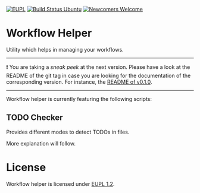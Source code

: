 <!-- for main -->

[![EUPL](https://img.shields.io/badge/%E2%9A%96-EUPL%201.2-%230b45a6)](https://joinup.ec.europa.eu/collection/eupl/eupl-text-11-12 "License")
[![Build Status Ubuntu](https://github.com/tegonal/workflow-helper/workflows/Ubuntu/badge.svg?event=push&branch=main)](https://github.com/tegonal/workflow-helper/actions?query=workflow%3AUbuntu+branch%3Amain)
[![Newcomers Welcome](https://img.shields.io/badge/%F0%9F%91%8B-Newcomers%20Welcome-blueviolet)](https://github.com/robstoll/atrium/issues?q=is%3Aissue+is%3Aopen+label%3A%22good+first+issue%22 "Ask in slack for help")

<!-- for a specific release -->
<!--
[![EUPL](https://img.shields.io/badge/%E2%9A%96-EUPL%201.2-%230b45a6)](https://joinup.ec.europa.eu/collection/eupl/eupl-text-11-12 "License")
[![Newcomers Welcome](https://img.shields.io/badge/%F0%9F%91%8B-Newcomers%20Welcome-blueviolet)](https://github.com/robstoll/atrium/issues?q=is%3Aissue+is%3Aopen+label%3A%22good+first+issue%22 "Ask in slack for help")
-->

# Workflow Helper

Utility which helps in managing your workflows.

---
❗ You are taking a *sneak peek* at the next version.
Please have a look at the README of the git tag in case you are looking for the documentation of the corresponding version.
For instance, the [README of v0.1.0](https://github.com/tegonal/workflow-helper/tree/v0.1.0/README.md).

---

Workflow helper is currently featuring the following scripts: 

## TODO Checker
Provides different modes to detect TODOs in files.

More explanation will follow.

# License
Workflow helper is licensed under [EUPL 1.2](https://joinup.ec.europa.eu/collection/eupl/eupl-text-11-12).
